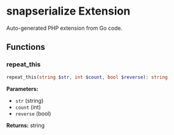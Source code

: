 # snapserialize Extension

Auto-generated PHP extension from Go code.

## Functions

### repeat_this

```php
repeat_this(string $str, int $count, bool $reverse): string
```

**Parameters:**

- `str` (string)
- `count` (int)
- `reverse` (bool)

**Returns:** string


